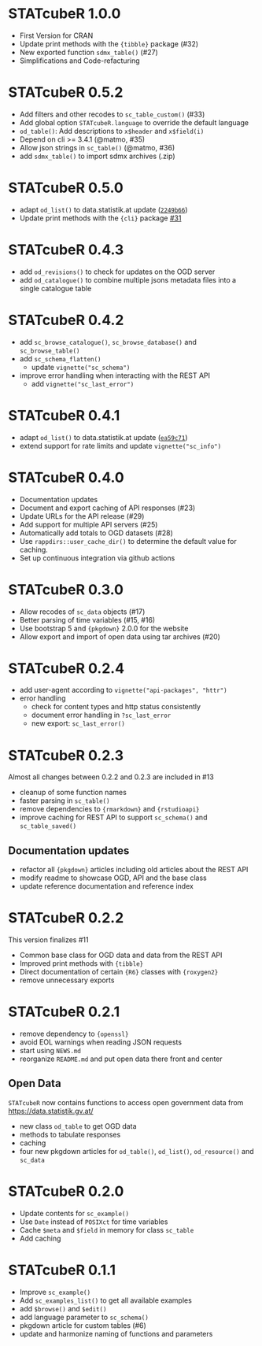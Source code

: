 # STATcubeR 1.0.0

* First Version for CRAN
* Update print methods with the `{tibble}` package (#32)
* New exported function `sdmx_table()` (#27)
* Simplifications and Code-refacturing

# STATcubeR 0.5.2

* Add filters and other recodes to `sc_table_custom()` (#33)
* Add global option `STATcubeR.language` to override the default language
* `od_table()`: Add descriptions to `x$header` and `x$field(i)`
* Depend on cli >= 3.4.1 (@matmo, #35)
* Allow json strings in `sc_table()` (@matmo, #36)
* add `sdmx_table()` to import sdmx archives (.zip)

# STATcubeR 0.5.0

* adapt `od_list()` to data.statistik.at update ([`2249b66`](https://github.com/statistikat/STATcubeR/commit/2249b6607cb822a4aac56c6258cbe967832171f1))
* Update print methods with the `{cli}` package [#31](https://github.com/statistikat/STATcubeR/pull/31)

# STATcubeR 0.4.3

* add `od_revisions()` to check for updates on the OGD server
* add `od_catalogue()` to combine multiple jsons metadata files
  into a single catalogue table

# STATcubeR 0.4.2

* add `sc_browse_catalogue()`, `sc_browse_database()` and `sc_browse_table()`
* add `sc_schema_flatten()`
   * update `vignette("sc_schema")`
* improve error handling when interacting with the REST API
   * add `vignette("sc_last_error")`

# STATcubeR 0.4.1

* adapt `od_list()` to data.statistik.at update ([`ea59c71`](https://github.com/statistikat/STATcubeR/commit/ea59c718edec373ba71074005099ef519033bf51))
* extend support for rate limits and update `vignette("sc_info")`

# STATcubeR 0.4.0

* Documentation updates
* Document and export caching of API responses (#23)
* Update URLs for the API release (#29)
* Add support for multiple API servers (#25)
* Automatically add totals to OGD datasets (#28)
* Use `rappdirs::user_cache_dir()` to determine the
  default value for caching.
* Set up continuous integration via github actions

# STATcubeR 0.3.0

* Allow recodes of `sc_data` objects (#17)
* Better parsing of time variables (#15, #16)
* Use bootstrap 5  and `{pkgdown}` 2.0.0 for the website
* Allow export and import of open data using tar archives (#20)

# STATcubeR 0.2.4

* add user-agent according to `vignette("api-packages", "httr")`
* error handling
   * check for content types and http status consistently
   * document error handling in `?sc_last_error`
   * new export: `sc_last_error()`

# STATcubeR 0.2.3

Almost all changes between 0.2.2 and 0.2.3 are included in #13

* cleanup of some function names
* faster parsing in `sc_table()`
* remove dependencies to `{rmarkdown}` and `{rstudioapi}`
* improve caching for REST API to support `sc_schema()` and `sc_table_saved()`

## Documentation updates

* refactor all `{pkgdown}` articles including old articles about the REST API
* modify readme to showcase OGD, API and the base class
* update reference documentation and reference index

# STATcubeR 0.2.2

This version finalizes #11

* Common base class for OGD data and data from the REST API
* Improved print methods with `{tibble}`
* Direct documentation of certain `{R6}` classes with `{roxygen2}`
* remove unnecessary exports

# STATcubeR 0.2.1

* remove dependency to `{openssl}`
* avoid EOL warnings when reading JSON requests
* start using `NEWS.md`
* reorganize `README.md` and put open data there front and center

## Open Data

`STATcubeR` now contains functions to access open government data from
https://data.statistik.gv.at/

* new class `od_table` to get OGD data
* methods to tabulate responses
* caching
* four new pkgdown articles for `od_table()`, `od_list()`, `od_resource()` and `sc_data`

# STATcubeR 0.2.0

* Update contents for `sc_example()`
* Use `Date` instead of `POSIXct` for time variables
* Cache `$meta` and `$field` in memory for class `sc_table`
* Add caching

# STATcubeR 0.1.1

* Improve `sc_example()`
* Add `sc_examples_list()` to get all available examples
* add `$browse()` and `$edit()`
* add language parameter to `sc_schema()`
* pkgdown article for custom tables (#6)
* update and harmonize naming of functions and parameters
